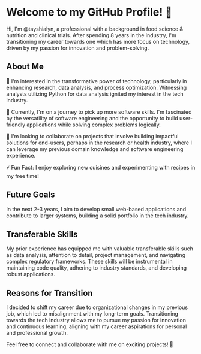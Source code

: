 # Welcome to my GitHub Profile! 👋
Hi, I'm @tayshialyn, a professional with a background in food science & nutrition and clinical trials. After spending 8 years in the industry, I'm transitioning my career towards one which has more focus on technology, driven by my passion for innovation and problem-solving.

## About Me
👀 I'm interested in the transformative power of technology, particularly in enhancing research, data analysis, and process optimization. Witnessing analysts utilizing Python for data analysis ignited my interest in the tech industry.

🌱 Currently, I'm on a journey to pick up more software skills. I'm fascinated by the versatility of software engineering and the opportunity to build user-friendly applications while solving complex problems logically.

💞️ I'm looking to collaborate on projects that involve building impactful solutions for end-users, perhaps in the research or health industry, where I can leverage my previous domain knowledge and software engineering experience.

⚡ Fun Fact: I enjoy exploring new cuisines and experimenting with recipes in my free time!

## Future Goals
In the next 2-3 years, I aim to develop small web-based applications and contribute to larger systems, building a solid portfolio in the tech industry. 

## Transferable Skills
My prior experience has equipped me with valuable transferable skills such as data analysis, attention to detail, project management, and navigating complex regulatory frameworks. These skills will be instrumental in maintaining code quality, adhering to industry standards, and developing robust applications.

## Reasons for Transition
I decided to shift my career due to organizational changes in my previous job, which led to misalignment with my long-term goals. Transitioning towards the tech industry allows me to pursue my passion for innovation and continuous learning, aligning with my career aspirations for personal and professional growth.

Feel free to connect and collaborate with me on exciting projects! 🚀

<!---
- 👋 Hi, I’m @tayshialyn
- 👀 I’m interested in ...
- 🌱 I’m currently learning ...
- 💞️ I’m looking to collaborate on ...
- 📫 How to reach me:
- ⚡ Fun fact: ...
--->

<!---
tayshialyn/tayshialyn is a ✨ special ✨ repository because its `README.md` (this file) appears on your GitHub profile.
You can click the Preview link to take a look at your changes.
--->
